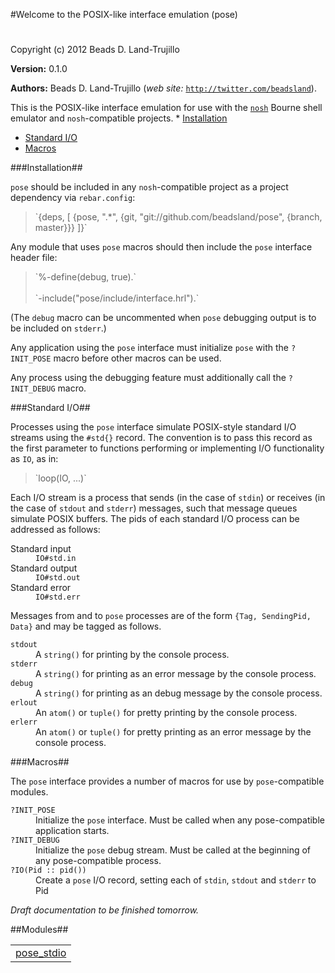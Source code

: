 

#Welcome to the POSIX-like interface emulation (pose)#


Copyright (c) 2012 Beads D. Land-Trujillo

__Version:__ 0.1.0

__Authors:__ Beads D. Land-Trujillo (_web site:_ [`http://twitter.com/beadsland`](http://twitter.com/beadsland)).

This is the POSIX-like interface emulation for use with the [`nosh`](http://github.com/beadsland/nosh) Bourne shell
  emulator and `nosh`-compatible projects.  * [Installation](http://github.com/beadsland/pose/blob/master/doc/README.md#Installation)
 * [Standard I/O](http://github.com/beadsland/pose/blob/master/README.md#Standard_I/O)
 * [Macros](http://github.com/beadsland/pose/blob/master/doc/README.md#Macros)
  

###<a name="Installation">Installation</a>##
 

`pose` should be included in any `nosh`-compatible project as a project
  dependency via `rebar.config`: 
<blockquote> `{deps, [     {pose, ".*",       {git, "git://github.com/beadsland/pose", {branch, master}}}    ]}` </blockquote>
 

Any module that uses `pose` macros should then include the `pose` 
interface header file: 
<blockquote> `%-define(debug, true).`
<br></br>
 `-include("pose/include/interface.hrl").` </blockquote>
 

(The `debug` macro can be uncommented when `pose` debugging output is
  to be included on `stderr`.) 

Any application using the `pose` interface must initialize `pose`
  with the `?INIT_POSE` macro before other macros can be used. 

Any process using the debugging feature must additionally call the `?INIT_DEBUG` macro. 

###<a name="Standard_I/O">Standard I/O</a>##
 

Processes using the `pose` interface simulate POSIX-style
  standard I/O streams using the `#std{}` record.  The convention is to
  pass this record as the first parameter to functions performing or
  implementing I/O functionality as `IO`, as in: 
<blockquote> `loop(IO, ...)` </blockquote>
 

Each I/O stream is a process that sends (in the case of `stdin`) or
  receives (in the case of `stdout` and `stderr`) messages, such that 
message queues simulate POSIX buffers.  The pids of each standard I/O 
process can be addressed as follows:  

<dt> Standard input </dt>

 

<dd> <code>IO#std.in</code> </dd>

 

<dt> Standard output </dt>

 

<dd> <code>IO#std.out</code> </dd>

 

<dt> Standard error </dt>

 

<dd> <code>IO#std.err</code> </dd>

  

Messages from and to `pose` processes are of the form `{Tag, SendingPid, Data}` and may be tagged as follows.  

<dt> <code>stdout</code> </dt>

 

<dd> A <code>string()</code> for printing by the console process. </dd>

 

<dt> <code>stderr</code> </dt>

 

<dd> A <code>string()</code> for printing as an error message by the console process. </dd>

 

<dt> <code>debug</code> </dt>

 

<dd> A <code>string()</code> for printing as an debug message by the console process. </dd>

 

<dt> <code>erlout</code> </dt>

 

<dd> An <code>atom()</code> or <code>tuple()</code> for pretty printing by the console process. </dd>

 

<dt> <code>erlerr</code> </dt>

 

<dd> An <code>atom()</code> or <code>tuple()</code> for pretty printing as an error message
       by the console process. </dd>

  

###<a name="Macros">Macros</a>##
 

The `pose` interface provides a number of macros for use by `pose`-compatible modules.  

<dt> <code>?INIT_POSE</code> </dt>

 

<dd> Initialize the <code>pose</code> interface.  Must be called when any
  pose-compatible application starts. </dd>

 

<dt> <code>?INIT_DEBUG</code> </dt>

 

<dd> Initialize the <code>pose</code> debug stream.  Must be called at the
  beginning of any pose-compatible process. </dd>

 

<dt> <code>?IO(Pid :: pid())</code> </dt>

 

<dd> Create a <code>pose</code> I/O record, setting each of <code>stdin</code>, <code>stdout</code> and <code>stderr</code> to Pid </dd>

  _Draft documentation to be finished tomorrow._ 

##Modules##


<table width="100%" border="0" summary="list of modules">
<tr><td><a href="http://github.com/beadsland/pose/blob/master/doc/pose_stdio.md" class="module">pose_stdio</a></td></tr></table>

